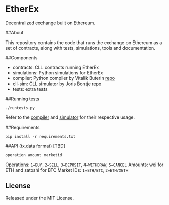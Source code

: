 EtherEx
=======

Decentralized exchange built on Ethereum.


##About

This repository contains the code that runs the exchange on Ethereum as a set of contracts, along with tests, simulations, tools and documentation.


##Components

* contracts: CLL contracts running EtherEx
* simulations: Python simulations for EtherEx
* compiler: Python compiler by Vitalik Buterin [repo](https://github.com/ethereum/compiler)
* cll-sim: CLL simulator by Joris Bontje [repo](https://github.com/jorisbontje/cll-sim)
* tests: extra tests


##Running tests

```
./runtests.py
```

Refer to the [compiler](https://github.com/ethereum/compiler) and [simulator](https://github.com/jorisbontje/cll-sim) for their respective usage.


##Requirements

```
pip install -r requirements.txt
```


##API (tx.data format) [TBD]

`operation amount marketid`

Operations: `1=BUY`, `2=SELL`, `3=DEPOSIT`, `4=WITHDRAW`, `5=CANCEL`
Amounts: wei for ETH and satoshi for BTC
Market IDs: `1=ETH/BTC`, `2=ETH/XETH`


## License

Released under the MIT License.
